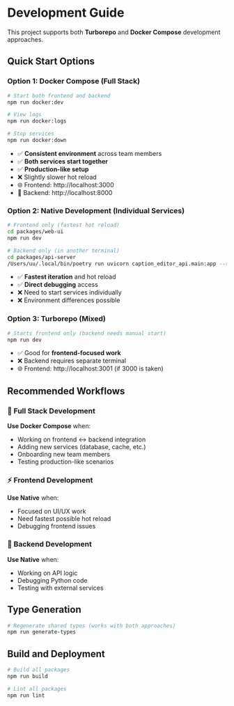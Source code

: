 # Development Guide

This project supports both **Turborepo** and **Docker Compose** development approaches.

## Quick Start Options

### Option 1: Docker Compose (Full Stack)
```bash
# Start both frontend and backend
npm run docker:dev

# View logs
npm run docker:logs

# Stop services
npm run docker:down
```

- ✅ **Consistent environment** across team members
- ✅ **Both services start together** 
- ✅ **Production-like setup**
- ❌ Slightly slower hot reload
- 🌐 Frontend: http://localhost:3000
- 🔧 Backend: http://localhost:8000

### Option 2: Native Development (Individual Services)
```bash
# Frontend only (fastest hot reload)
cd packages/web-ui
npm run dev

# Backend only (in another terminal)
cd packages/api-server
/Users/uu/.local/bin/poetry run uvicorn caption_editor_api.main:app --reload
```

- ✅ **Fastest iteration** and hot reload
- ✅ **Direct debugging** access
- ❌ Need to start services individually
- ❌ Environment differences possible

### Option 3: Turborepo (Mixed)
```bash
# Starts frontend only (backend needs manual start)
npm run dev
```

- ✅ Good for **frontend-focused work**
- ❌ Backend requires separate terminal
- 🌐 Frontend: http://localhost:3001 (if 3000 is taken)

## Recommended Workflows

### 🎯 Full Stack Development
**Use Docker Compose** when:
- Working on frontend ↔ backend integration
- Adding new services (database, cache, etc.)
- Onboarding new team members
- Testing production-like scenarios

### ⚡ Frontend Development
**Use Native** when:
- Focused on UI/UX work
- Need fastest possible hot reload
- Debugging frontend issues

### 🔧 Backend Development  
**Use Native** when:
- Working on API logic
- Debugging Python code
- Testing with external services

## Type Generation

```bash
# Regenerate shared types (works with both approaches)
npm run generate-types
```

## Build and Deployment

```bash
# Build all packages
npm run build

# Lint all packages  
npm run lint
```